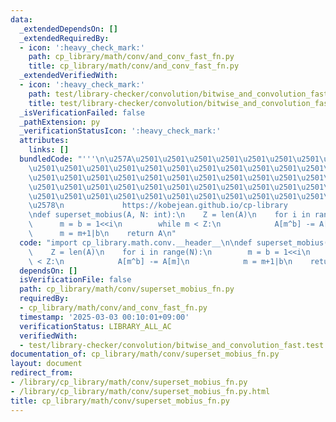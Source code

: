 ```yaml
---
data:
  _extendedDependsOn: []
  _extendedRequiredBy:
  - icon: ':heavy_check_mark:'
    path: cp_library/math/conv/and_conv_fast_fn.py
    title: cp_library/math/conv/and_conv_fast_fn.py
  _extendedVerifiedWith:
  - icon: ':heavy_check_mark:'
    path: test/library-checker/convolution/bitwise_and_convolution_fast.test.py
    title: test/library-checker/convolution/bitwise_and_convolution_fast.test.py
  _isVerificationFailed: false
  _pathExtension: py
  _verificationStatusIcon: ':heavy_check_mark:'
  attributes:
    links: []
  bundledCode: "'''\n\u257A\u2501\u2501\u2501\u2501\u2501\u2501\u2501\u2501\u2501\u2501\
    \u2501\u2501\u2501\u2501\u2501\u2501\u2501\u2501\u2501\u2501\u2501\u2501\u2501\
    \u2501\u2501\u2501\u2501\u2501\u2501\u2501\u2501\u2501\u2501\u2501\u2501\u2501\
    \u2501\u2501\u2501\u2501\u2501\u2501\u2501\u2501\u2501\u2501\u2501\u2501\u2501\
    \u2501\u2501\u2501\u2501\u2501\u2501\u2501\u2501\u2501\u2501\u2501\u2501\u2501\
    \u2578\n             https://kobejean.github.io/cp-library               \n'''\n\
    \ndef superset_mobius(A, N: int):\n    Z = len(A)\n    for i in range(N):\n  \
    \      m = b = 1<<i\n        while m < Z:\n            A[m^b] -= A[m]\n      \
    \      m = m+1|b\n    return A\n"
  code: "import cp_library.math.conv.__header__\n\ndef superset_mobius(A, N: int):\n\
    \    Z = len(A)\n    for i in range(N):\n        m = b = 1<<i\n        while m\
    \ < Z:\n            A[m^b] -= A[m]\n            m = m+1|b\n    return A"
  dependsOn: []
  isVerificationFile: false
  path: cp_library/math/conv/superset_mobius_fn.py
  requiredBy:
  - cp_library/math/conv/and_conv_fast_fn.py
  timestamp: '2025-03-03 00:10:01+09:00'
  verificationStatus: LIBRARY_ALL_AC
  verifiedWith:
  - test/library-checker/convolution/bitwise_and_convolution_fast.test.py
documentation_of: cp_library/math/conv/superset_mobius_fn.py
layout: document
redirect_from:
- /library/cp_library/math/conv/superset_mobius_fn.py
- /library/cp_library/math/conv/superset_mobius_fn.py.html
title: cp_library/math/conv/superset_mobius_fn.py
---
```

